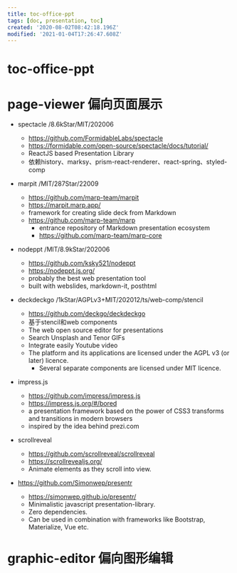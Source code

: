 ```yaml
---
title: toc-office-ppt
tags: [doc, presentation, toc]
created: '2020-08-02T08:42:18.196Z'
modified: '2021-01-04T17:26:47.608Z'
---
```


# toc-office-ppt

# page-viewer 偏向页面展示

- spectacle /8.6kStar/MIT/202006
  - https://github.com/FormidableLabs/spectacle
  - https://formidable.com/open-source/spectacle/docs/tutorial/
  - ReactJS based Presentation Library
  - 依赖history、marksy、prism-react-renderer、react-spring、styled-comp
- marpit /MIT/287Star/22009
  - https://github.com/marp-team/marpit
  - https://marpit.marp.app/
  - framework for creating slide deck from Markdown
  - https://github.com/marp-team/marp
    - entrance repository of Markdown presentation ecosystem
    - https://github.com/marp-team/marp-core
- nodeppt /MIT/8.9kStar/202006
  - https://github.com/ksky521/nodeppt
  - https://nodeppt.js.org/
  - probably the best web presentation tool 
  - built with webslides, markdown-it, posthtml

- deckdeckgo /1kStar/AGPLv3+MIT/202012/ts/web-comp/stencil
  - https://github.com/deckgo/deckdeckgo
  - 基于stencil和web components
  - The web open source editor for presentations
  - Search Unsplash and Tenor GIFs
  - Integrate easily Youtube video
  - The platform and its applications are licensed under the AGPL v3 (or later) licence. 
    - Several separate components are licensed under MIT licence. 

- impress.js 
  - https://github.com/impress/impress.js
  - https://impress.js.org/#/bored
  - a presentation framework based on the power of CSS3 transforms and transitions in modern browsers 
  - inspired by the idea behind prezi.com
- scrollreveal
  - https://github.com/scrollreveal/scrollreveal
  - https://scrollrevealjs.org/
  - Animate elements as they scroll into view.

- https://github.com/Simonwep/presentr
  - https://simonwep.github.io/presentr/
  - Minimalistic javascript presentation-library. 
  - Zero dependencies. 
  - Can be used in combination with frameworks like Bootstrap, Materialize, Vue etc.

# graphic-editor 偏向图形编辑
